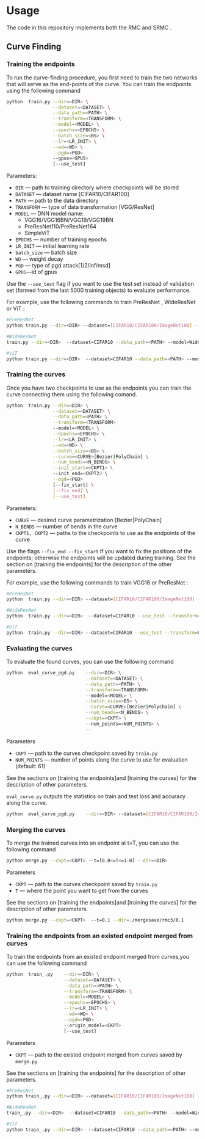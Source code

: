 # Usage

The code in this repository implements both the RMC and SRMC .

## Curve Finding


### Training the endpoints 

To run the curve-finding procedure, you first need to train the two networks that will serve as the end-points of the curve. You can train the endpoints using the following command

```bash
python  train.py --dir=<DIR> \
                 --dataset=<DATASET> \
                 --data_path=<PATH> \
                 --transform=<TRANSFORM> \
                 --model=<MODEL> \
                 --epochs=<EPOCHS> \
                 --batch_size=<BS> \
                 --lr=<LR_INIT> \
                 --wd=<WD> \
                 --pgd=<PGD>
                 --gpus=<GPUS>
                 [--use_test]
```

Parameters:

* ```DIR``` &mdash; path to training directory where checkpoints will be stored
* ```DATASET``` &mdash; dataset name [CIFAR10/CIFAR100] 
* ```PATH``` &mdash; path to the data directory
* ```TRANSFORM``` &mdash; type of data transformation [VGG/ResNet] 
* ```MODEL``` &mdash; DNN model name:
    - VGG16/VGG16BN/VGG19/VGG19BN 
    - PreResNet110/PreResNet164
    - SimpleViT
* ```EPOCHS``` &mdash; number of training epochs 
* ```LR_INIT``` &mdash; initial learning rate
* ```batch_size``` &mdash; batch size 
* ```WD``` &mdash; weight decay 
* ```PGD``` &mdash; type of pgd attack[1/2/inf/msd]
* ```GPUS```—id of gpus

Use the `--use_test` flag if you want to use the test set instead of validation set (formed from the last 5000 training objects) to evaluate performance.

For example, use the following commands to train PreResNet  , WideResNet or ViT :
```bash
#PreResNet
python train.py --dir=<DIR> --dataset=[CIFAR10/CIFAR100/ImageNet100] --data_path=<PATH>  --model=[PreResNet110 or PreResNet164] --epochs=150 --batch_size=128  --lr=0.1 --wd=3e-4 --use_test --transform=ResNet --pgd=[1/2/inf/msd] --gpus=0,1,2,3

#WideResNet
train.py --dir=<DIR>  --dataset=CIFAR10 --data_path=<PATH> --model=WideResNet28x10 --epochs=200 --lr=0.1 --wd=5e-4 --use_test --transform=ResNet --pgd=[1/2/inf/msd]

#ViT
python train.py --dir=<DIR>  --dataset=CIFAR10 --data_path=<PATH> --model=ViT --epochs=150 --lr=0.001 --wd=1e-4 --use_test --transform=ResNet --pgd=[1/2/inf/msd]
```

### Training the curves

Once you have two checkpoints to use as the endpoints you can train the curve connecting them using the following comand.

```bash
python  train.py --dir=<DIR> \
                 --dataset=<DATASET> \
                 --data_path=<PATH> \
                 --transform=<TRANSFORM>
                 --model=<MODEL> \
                 --epochs=<EPOCHS> \
                 --lr=<LR_INIT> \
                 --wd=<WD> \
                 --batch_size=<BS> \
                 --curve=<CURVE>[Bezier|PolyChain] \
                 --num_bends=<N_BENDS> \
                 --init_start=<CKPT1> \ 
                 --init_end=<CKPT2> \
                 --pgd=<PGD>
                 [--fix_start] \
                 [--fix_end] \
                 [--use_test]
```

Parameters:

* ```CURVE``` &mdash; desired curve parametrization [Bezier|PolyChain] 
* ```N_BENDS``` &mdash; number of bends in the curve
* ```CKPT1, CKPT2``` &mdash; paths to the checkpoints to use as the endpoints of the curve

Use the flags `--fix_end --fix_start` if you want to fix the positions of the endpoints; otherwise the endpoints will be updated during training. See the section on [training the endpoints] for the description of the other parameters.

For example, use the following commands to train VGG16 or PreResNet :
```bash
#PreResNet
python  train.py --dir=<DIR> --dataset=[CIFAR10/CIFAR100/ImageNet100] --use_test --transform=ResNet --data_path=<PATH> --model=PreResNet110 --curve=[Bezier|PolyChain] --num_bends=3  --init_start=<CKPT1> --init_end=<CKPT2> --fix_start --fix_end --epochs=200 --batch_size=128  --lr=0.03 --wd=3e-4 --pgd=[1/2/inf/msd]

#WideResNet
python  train.py --dir=<DIR>  --dataset=CIFAR10 --use_test --transform=ResNet --data_path=./data --model=WideResNet28x10 --curve=Bezier --num_bends=3 --init_start=<CKPT1> --init_end=<CKPT2>--fix_start --fix_end --epochs=100 --lr=0.03 --wd=5e-4 --pgd=[1/2/inf/msd]

#ViT
python  train.py --dir=<DIR> --dataset=CIFAR10 --use_test --transform=ResNet --data_path=./data --model=ViT --curve=Bezier --num_bends=3  --init_start=<CKPT1> --init_end=<CKPT2> --fix_start --fix_end --epochs=50 --lr=0.001 --wd=3e-4 --pgd=[1/2/inf/msd]
```

### Evaluating the curves

To evaluate the found curves, you can use the following command
```bash
python  eval_curve_pgd.py    --dir=<DIR> \
                             --dataset=<DATASET> \
                             --data_path=<PATH> \
                             --transform=<TRANSFORM>
                             --model=<MODEL> \
                             --batch_size=<BS> \
                             --curve=<CURVE>[Bezier|PolyChain] \
                             --num_bends=<N_BENDS> \
                             --ckpt=<CKPT> \ 
                             --num_points=<NUM_POINTS> \
                             --
```
Parameters
* ```CKPT``` &mdash; path to the curves checkpoint saved by `train.py`
* ```NUM_POINTS``` &mdash; number of points along the curve to use for evaluation (default: 61)

See the sections on [training the endpoints]and [training the curves] for the description of other parameters.

`eval_curve.py` outputs the statistics on train and test loss and accuracy along the curve. 

```bash
python  eval_curve_pgd.py    --dir=<DIR> --dataset=[CIFAR10/CIFAR100/ImageNet100] --data_path=<PATH> --transform=PreResNet --model=[PreResNet110/WideResNet28x10/ViT] --batch_size=128  --curve=Bezier--num_bends=3 --ckpt=<CKPT>  --num_points=61
```



### Merging the curves

To merge the trained curves into an endpoint at t=T, you can use the following command

```bash
python merge.py --ckpt=<CKPT> --t=[0.0<=T<=1.0] --dir=<DIR>
```

Parameters

* ```CKPT``` &mdash; path to the curves checkpoint saved by `train.py`
* ```T``` &mdash; where the point you want to get from the curves

See the sections on [training the endpoints]and [training the curves] for the description of other parameters.

```bash
python merge.py --ckpt=<CKPT>  --t=0.1 --dir=./mergesave/rmc3/0.1
```



### Training the endpoints from an existed endpoint merged from curves

To  train the endpoints from an existed endpoint merged from curves,you can use the following command

```bash
python  train_.py    --dir=<DIR> \
                     --dataset=<DATASET> \
                     --data_path=<PATH> \
                     --transform=<TRANSFORM> \
                     --model=<MODEL> \
                     --epochs=<EPOCHS> \
                     --lr=<LR_INIT> \
                     --wd=<WD> \
                     --pgd=<PGD>
                     --origin_model=<CKPT>
                     [--use_test]
```

Parameters

* ```CKPT``` &mdash; path to the existed endpoint merged from curves saved by `merge.py`

See the sections on [training the endpoints] for the description of other parameters.

```bash
#PreResNet
python train_.py --dir=<DIR> --dataset=[CIFAR10/CIFAR100/ImageNet100] --data_path=<PATH>  --model=[PreResNet110 or PreResNet164] --epochs=150 --batch_size=128  --lr=0.1 --wd=3e-4 --use_test --transform=ResNet --pgd=[1/2/inf/msd] --origin_model=<CKPT>

#WideResNet
train_.py --dir=<DIR>  --dataset=CIFAR10 --data_path=<PATH> --model=WideResNet28x10 --epochs=200 --lr=0.1 --wd=5e-4 --use_test --transform=ResNet --pgd=[1/2/inf/msd] --origin_model=<CKPT>

#ViT
python train_.py --dir=<DIR>  --dataset=CIFAR10 --data_path=<PATH> --model=ViT --epochs=150 --lr=0.001 --wd=1e-4 --use_test --transform=ResNet --pgd=[1/2/inf/msd]  --origin_model=<CKPT>
```

